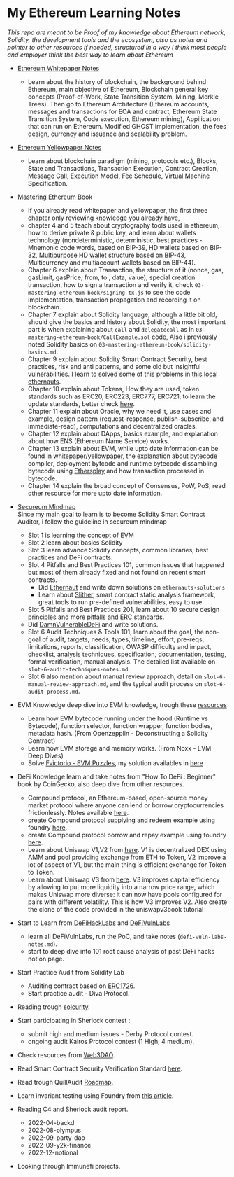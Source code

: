 # My Ethereum Learning Notes

_This repo are meant to be Proof of my knowledge about Ethereum network, Solidity, the development tools and the ecosystem, also as notes and pointer to other resources if needed, structured in a way i think most people and employer think the best way to learn about Ethereum_

- [Ethereum Whitepaper Notes](https://github.com/said017/ethereum-learning-notes/blob/main/01-ethereum-whitepaper-notes.md)
  - Learn about the history of blockchain, the background behind Ethereum, main objective of Ethereum, Blockchain general key concepts (Proof-of-Work, State Transition System, Mining, Merkle Trees). Then go to Ethereum Architecture (Ethereum accounts, messages and transactions for EOA and contract, Ethereum State Transition System, Code execution, Ethereum mining), Appilication that can run on Ethereum. Modified GHOST implementation, the fees design, currency and issuance and scalability problem.
- [Ethereum Yellowpaper Notes](https://github.com/said017/ethereum-learning-notes/blob/main/02-ethereum-yellowpaper-notes.md)

  - Learn about blockchain paradigm (mining, protocols etc.), Blocks, State and Transactions, Transaction Execution, Contract Creation, Message Call, Execution Model, Fee Schedule, Virtual Machine Specification.

- [Mastering Ethereum Book](https://github.com/ethereumbook/ethereumbook)

  - If you already read whitepaper and yellowpaper, the first three chapter only reviewing knowledge you already have,
  - chapter 4 and 5 teach about cryptography tools used in ethereum, how to derive private & public key, and learn about wallets technology (nondeterministic, deterministic, best practices - Mnemonic code words, based on BIP-39, HD wallets based on BIP-32, Multipurpose HD wallet structure based on BIP-43, Multicurrency and multiaccount wallets based on BIP-44).
  - Chapter 6 explain about Transaction, the structure of it (nonce, gas, gasLimit, gasPrice, from, to , data, value), special creation transaction, how to sign a transaction and verify it, check `03-mastering-ethereum-book/signing-tx.js` to see the code implementation, transaction propagation and recording it on blockchain.
  - Chapter 7 explain about Solidity language, although a little bit old, should give the basics and history about Solidity, the most important part is when explaining about `call` and `delegatecall` as in `03-mastering-ethereum-book/CallExample.sol` code, Also i previously noted Solidity basics on `03-mastering-ethereum-book/solidity-basics.md`.
  - Chapter 9 explain about Solidity Smart Contract Security, best practices, risk and anti patterns, and some old but insightful vulnerabilities. I learn to solved some of this problems in [this local ethernauts](https://github.com/said017/local-ethernauts).
  - Chapter 10 explain about Tokens, How they are used, token standards such as ERC20, ERC223, ERC777, ERC721, to learn the update standards, better check [here](https://ethereum.org/en/developers/docs/standards/tokens/#:~:text=Here%20are%20some%20of%20the,for%20artwork%20or%20a%20song).
  - Chapter 11 explain about Oracle, why we need it, use cases and example, design pattern (request–response, publish-subscribe, and immediate-read), computations and decentralized oracles.
  - Chapter 12 explain about DApps, basics example, and explanation about how ENS (Ethereum Name Service) works.
  - Chapter 13 explain about EVM, while upto date information can be found in whitepaper/yellowpaper, the explanation about bytecode compiler, deployment bytcode and runtime bytecode dissambling bytecode using [Ethersplay](https://github.com/crytic/ethersplay) and how transaction processed in bytecode.
  - Chapter 14 explain the broad concept of Consensus, PoW, PoS, read other resource for more upto date information.

- [Secureum Mindmap](https://github.com/x676f64/secureum-mind_map) \
  Since my main goal to learn is to become Solidity Smart Contract Auditor, i follow the guideline in secureum mindmap

  - Slot 1 is learning the concept of EVM
  - Slot 2 learn about basics Solidity
  - Slot 3 learn advance Solidity concepts, common libraries, best practices and DeFi contracts.
  - Slot 4 Pitfalls and Best Practices 101, common issues that happened but most of them already fixed and not found on recent smart contracts.
    - Did [Ethernaut](https://ethernaut.openzeppelin.com/) and write down solutions on `ethernauts-solutions`
    - Learn about [Slither](https://github.com/crytic/slither), smart contract static analysis framework, great tools to run pre-defined vulnerabilities, easy to use.
  - Slot 5 Pitfalls and Best Practices 201, learn about 10 secure design principles and more pitfalls and ERC standards.
  - Did [DamnVulnerableDeFi](https://github.com/said017/ethereum-learning-notes/tree/main/damn-vunerable-defi-solutions) and write solutions.
  - Slot 6 Audit Techniques & Tools 101, learn about the goal, the non-goal of audit, targets, needs, types, timeline, effort, pre-reqs, limitations, reports, classification, OWASP difficulty and impact, checklist, analysis techniques, specification, documentation, testing, formal verification, manual analysis. The detailed list available on `slot-6-audit-techniques-notes.md`.
  - Slot 6 also mention about manual review approach, detail on `slot-6-manual-review-approach.md`, and the typical audit process on `slot-6-audit-process.md`.

- EVM Knowledge
  deep dive into EVM knowledge, trough these [resources](https://noxx3xxon.notion.site/noxx3xxon/The-EVM-Handbook-bb38e175cc404111a391907c4975426d)

  - Learn how EVM bytecode running under the hood (Runtime vs Bytecode), function selector, function wrapper, function bodies, metadata hash. (From Openzepplin - Deconstructing a Solidity Contract)
  - Learn how EVM storage and memory works. (From Noxx - EVM Deep Dives)
  - Solve [Fvictorio - EVM Puzzles](https://github.com/fvictorio/evm-puzzles), my solution availables in [here](https://github.com/said017/ethereum-learning-notes/tree/main/evm-puzzles-solutions)

- DeFi Knowledge
  learn and take notes from "How To DeFi : Beginner" book by CoinGecko, also deep dive from other resources.
  - Compound protocol, an Ethereum-based, open-source money market protocol where anyone can lend or borrow cryptocurrencies frictionlessly. Notes available [here](https://github.com/said017/ethereum-learning-notes/tree/main/defi-projects-deep-dive).
  - create Compound protocol supplying and redeem example using foundry [here](https://github.com/said017/defi-examples/blob/main/test/CompoundErc20.t.sol).
  - create Compound protocol borrow and repay example using foundry [here](https://github.com/said017/defi-examples/blob/main/test/CompoundErc20Borrow.t.sol).
  - Learn about Uniswap V1,V2 from [here](https://uniswapv3book.com/). V1 is decentralized DEX using AMM and pool providing exchange from ETH to Token, V2 improve a lot of aspect of V1, but the main thing is efficient exchange for Token to Token.
  - Learn about Uniswap V3 from [here](https://uniswapv3book.com/). V3 improves capital efficiency by allowing to put more liquidity into a narrow price range, which makes Uniswap more diverse: it can now have pools configured for pairs with different volatility. This is how V3 improves V2. Also create the clone of the code provided in the uniswapv3book tutorial
- Start to Learn from [DeFiHackLabs](https://github.com/SunWeb3Sec/DeFiHackLabs) and [DeFiVulnLabs](https://github.com/SunWeb3Sec/DeFiVulnLabs)

  - learn all DeFiVulnLabs, run the PoC, and take notes (`defi-vuln-labs-notes.md`).
  - start to deep dive into 101 root cause analysis of past DeFi hacks notion page.

- Start Practice Audit from Solidity Lab

  - Auditing contract based on [ERC1726](https://github.com/Roger-Wu/erc1726-dividend-paying-token).
  - Start practice audit - Diva Protocol.

- Reading trough [solcurity](https://github.com/transmissions11/solcurity).
- Start participating in Sherlock contest :
  - submit high and medium issues - Derby Protocol contest.
  - ongoing audit Kairos Protocol contest (1 High, 4 medium).
- Check resources from [Web3DAO](https://www.web3securitydao.xyz/collaborating/resources).
- Read Smart Contract Security Verification Standard [here](https://github.com/ComposableSecurity/SCSVS).
- Read trough QuillAudit [Roadmap](https://github.com/Quillhash/QuillAudit_Auditor_Roadmap).
- Learn invariant testing using Foundry from [this article](https://mirror.xyz/horsefacts.eth/Jex2YVaO65dda6zEyfM_-DXlXhOWCAoSpOx5PLocYgw).
- Reading C4 and Sherlock audit report.
  - 2022-04-backd
  - 2022-08-olympus
  - 2022-09-party-dao
  - 2022-09-y2k-finance
  - 2022-12-notional
- Looking through Immunefi projects.
